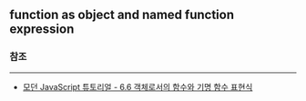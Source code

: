 ## function as object and named function expression



### 참조
---

- [모던 JavaScript 튜토리얼 - 6.6 객체로서의 함수와 기명 함수 표현식](https://ko.javascript.info/function-object)